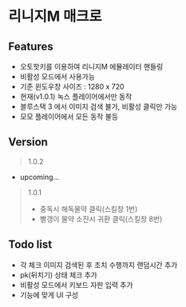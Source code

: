 리니지M 매크로
=============

Features
-------------
* 오토핫키를 이용하여 리니지M 에뮬레이터 핸들링
* 비활성 모드에서 사용가능
* 기준 윈도우창 사이즈 : 1280 x 720
* 현재(v1.0.1) 녹스 플레이어에서만 동작
* 블루스택 3 에서 이미지 검색 불가, 비활성 클릭만 가능
* 모모 플레이어에서 모든 동작 불등

Version
-------------
> 1.0.2
  * upcoming...
  
> 1.0.1
> * 중독시 해독물약 클릭(스킬창 1번)
> * 빨갱이 물약 소진시 귀환 클릭(스킬창 8번)

Todo list
-------------
* 각 체크 이미지 검색된 후 조치 수행까지 랜덤시간 추가
* pk(뒤치기) 상태 체크 추가
* 비활성 모드에서 키보드 자판 입력 추가
* 기능에 맞게 UI 구성
